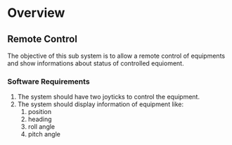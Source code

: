 # Overview

## Remote Control

The objective of this sub system is to allow a remote control of equipments and
show informations about status of controlled equioment.

### Software Requirements

1. The system should have two joyticks to control the equipment.
2. The system should display information of equipment like:
    1. position
    2. heading
    3. roll angle
    4. pitch angle
